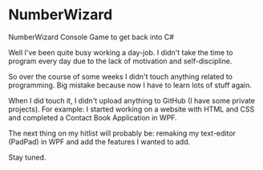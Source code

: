 # NumberWizard
NumberWizard Console Game to get back into C#

Well I've been quite busy working a day-job. 
I didn't take the time to program every day due to the lack of motivation and self-discipline.

So over the course of some weeks I didn't touch anything related to programming.
Big mistake because now I have to learn lots of stuff again.

When I did touch it, I didn't upload anything to GitHub (I have some private projects).
For example: I started working on a website with HTML and CSS and completed a Contact Book Application in WPF.

The next thing on my hitlist will probably be: remaking my text-editor (PadPad) in WPF and add the features I wanted to add.

Stay tuned.
